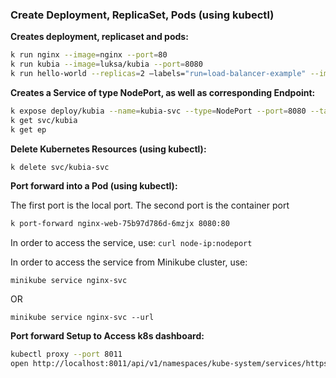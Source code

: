 ### Create Deployment, ReplicaSet, Pods (using kubectl)

__Creates deployment, replicaset and pods:__

```bash
k run nginx --image=nginx --port=80
k run kubia --image=luksa/kubia --port=8080
k run hello-world --replicas=2 –labels="run=load-balancer-example" --image=gcr.io/google-samples/node-hello:1.0 --port=8080
```

__Creates a Service of type NodePort, as well as corresponding Endpoint:__

```bash
k expose deploy/kubia --name=kubia-svc --type=NodePort --port=8080 --target-port=80
k get svc/kubia
k get ep
```

__Delete Kubernetes Resources (using kubectl):__

```bash
k delete svc/kubia-svc
```

__Port forward into a Pod (using kubectl):__

The first port is the local port. The second port is the container port

```bash
k port-forward nginx-web-75b97d786d-6mzjx 8080:80
```

In order to access the service, use: `curl node-ip:nodeport`

In order to access the service from Minikube cluster, use: 

`minikube service nginx-svc`

OR

`minikube service nginx-svc --url`

__Port forward Setup to Access k8s dashboard:__

```bash
kubectl proxy --port 8011
open http://localhost:8011/api/v1/namespaces/kube-system/services/https:kubernetes-dashboard:/proxy/
```
